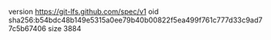 version https://git-lfs.github.com/spec/v1
oid sha256:b54bdc48b149e5315a0ee79b40b00822f5ea499f761c777d33c9ad77c5b67406
size 3884
